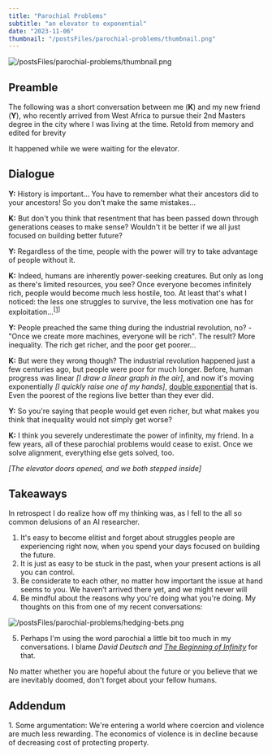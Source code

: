 ```yaml
---
title: "Parochial Problems"
subtitle: "an elevator to exponential"
date: "2023-11-06"
thumbnail: "/postsFiles/parochial-problems/thumbnail.png"
---
```


![/postsFiles/parochial-problems/thumbnail.png](/postsFiles/parochial-problems/thumbnail.png)
## Preamble

The following was a short conversation between me (**K**) and my new friend (**Y**), who recently arrived from West Africa to pursue their 2nd Masters degree in the city where I was living at the time. Retold from memory and edited for brevity

It happened while we were waiting for the elevator.

## Dialogue

**Y:** History is important... You have to remember what their ancestors did to your ancestors! So you don't make the same mistakes...

**K:** But don't you think that resentment that has been passed down through generations ceases to make sense? Wouldn't it be better if we all just focused on building better future?

**Y:** Regardless of the time, people with the power will try to take advantage of people without it.

**K:** Indeed, humans are inherently power-seeking creatures. But only as long as there's limited resources, you see? Once everyone becomes infinitely rich, people would become much less hostile, too. At least that's what I noticed: the less one struggles to survive, the less motivation one has for exploitation...<sup>[[1](#addendum-1)]</sup>

**Y:** People preached the same thing during the industrial revolution, no? - "Once we create more machines, everyone will be rich". The result? More inequality. The rich get richer, and the poor get poorer...

**K:** But were they wrong though? The industrial revolution happened just a few centuries ago, but people were poor for much longer. Before, human progress was linear _[I draw a linear graph in the air]_, and now it's moving exponentially _[I quickly raise one of my hands]_, [double exponential](https://waitbutwhy.com/2015/01/artificial-intelligence-revolution-1.html) that is. Even the poorest of the regions live better than they ever did.

**Y:** So you're saying that people would get even richer, but what makes you think that inequality would not simply get worse?

**K:** I think you severely underestimate the power of infinity, my friend. In a few years, all of these parochial problems would cease to exist. Once we solve alignment, everything else gets solved, too.

_[The elevator doors opened, and we both stepped inside]_

## Takeaways
In retrospect I do realize how off my thinking was, as I fell to the all so common delusions of an AI researcher.

1. It's easy to become elitist and forget about struggles people are experiencing right now, when you spend your days focused on building the future.
2. It is just as easy to be stuck in the past, when your present actions is all you can control.
3. Be considerate to each other, no matter how important the issue at hand seems to you. We haven’t arrived there yet, and we might never will
4. Be mindful about the reasons why you're doing what you're doing. My thoughts on this from one of my recent conversations:

![/postsFiles/parochial-problems/hedging-bets.png](/postsFiles/parochial-problems/hedging-bets.png)

5. Perhaps I'm using the word parochial a little bit too much in my conversations. I blame _David Deutsch and [The Beginning of Infinity](https://en.wikipedia.org/wiki/The_Beginning_of_Infinity)_ for that.

No matter whether you are hopeful about the future or you believe that we are inevitably doomed, don't forget about your fellow humans.


## Addendum
<a name="addendum-1">1.</a> Some argumentation: We're entering a world where coercion and violence are much less rewarding.
The economics of violence is in decline because of decreasing cost of protecting property.
